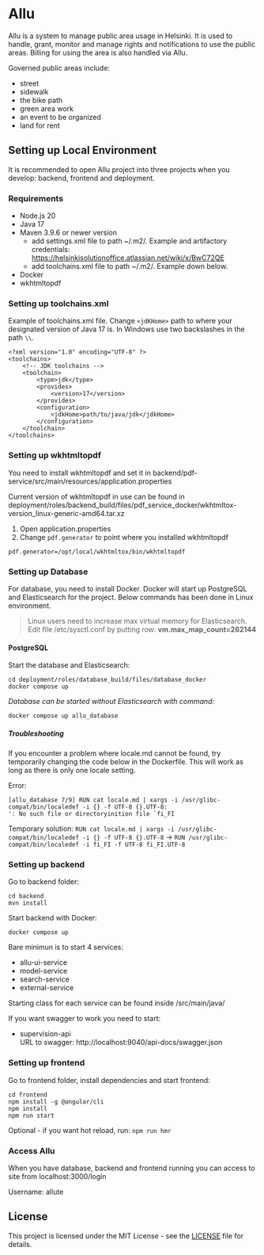 # Allu

Allu is a system to manage public area usage in Helsinki.
It is used to handle, grant, monitor and manage rights and notifications to use the public areas. Billing for using the area is also handled via Allu.

Governed public areas include:
- street
- sidewalk
- the bike path
- green area work
- an event to be organized
- land for rent

## Setting up Local Environment

It is recommended to open Allu project into three projects when you develop: backend, frontend and deployment.

### Requirements
- Node.js 20
- Java 17
- Maven 3.9.6 or newer version
  - add settings.xml file to path ~/.m2/. Example and artifactory credentials: https://helsinkisolutionoffice.atlassian.net/wiki/x/BwC72QE
  - add toolchains.xml file to path ~/.m2/. Example down below.
- Docker
- wkhtmltopdf

### Setting up toolchains.xml
Example of toolchains.xml file.
Change `<jdKHome>` path to where your designated version of Java 17 is. In Windows use two backslashes in the path `\\`.
```
<?xml version="1.0" encoding="UTF-8" ?>
<toolchains>
    <!-- JDK toolchains -->
    <toolchain>
        <type>jdk</type>
        <provides>
            <version>17</version>
        </provides>
        <configuration>
            <jdkHome>path/to/java/jdk</jdkHome>
        </configuration>
    </toolchain>
</toolchains>
```

### Setting up wkhtmltopdf
You need to install wkhtmltopdf and set it in backend/pdf-service/src/main/resources/application.properties

Current version of wkhtmltopdf in use can be found in deployment/roles/backend_build/files/pdf_service_docker/wkhtmltox-version_linux-generic-amd64.tar.xz

1. Open application.properties
2. Change `pdf.generator` to point where you installed wkhtmltopdf
```
pdf.generator=/opt/local/wkhtmltox/bin/wkhtmltopdf
```

### Setting up Database
For database, you need to install Docker. Docker will start up PostgreSQL and Elasticsearch for the project.
Below commands has been done in Linux environment.
> Linux users need to increase max virtual memory for Elasticsearch. Edit file /etc/sysctl.conf by putting row: __vm.max_map_count=262144__

#### PostgreSQL
Start the database and Elasticsearch:
```
cd deployment/roles/database_build/files/database_docker
docker compose up
```

_Database can be started without Elasticsearch with command:_
```
docker compose up allu_database
```

##### Troubleshooting
If you encounter a problem where locale.md cannot be found, try temporarily changing the code below in the Dockerfile. This will work as long as there is only one locale setting.

Error:
```
[allu_database 7/9] RUN cat locale.md | xargs -i /usr/glibc-compat/bin/localedef -i {} -f UTF-8 {}.UTF-8:
': No such file or directoryinition file `fi_FI
```

Temporary solution:
`RUN cat locale.md | xargs -i /usr/glibc-compat/bin/localedef -i {} -f UTF-8 {}.UTF-8`
->
`RUN /usr/glibc-compat/bin/localedef -i fi_FI -f UTF-8 fi_FI.UTF-8`

### Setting up backend
Go to backend folder:
```
cd backend
mvn install
```

Start backend with Docker:
```
docker compose up
```

Bare minimun is to start 4 services:

- allu-ui-service
- model-service
- search-service
- external-service

Starting class for each service can be found inside <name-of-service>/src/main/java/

If you want swagger to work you need to start:
- supervision-api  
URL to swagger: http://localhost:9040/api-docs/swagger.json

### Setting up frontend
Go to frontend folder, install dependencies and start frontend:
```
cd frontend
npm install -g @angular/cli
npm install
npm run start
```
Optional - if you want hot reload, run: `npm run hmr`

### Access Allu

When you have database, backend and frontend running you can access to site from localhost:3000/login

Username: allute

## License
This project is licensed under the MIT License - see the [LICENSE](LICENSE) file for details.